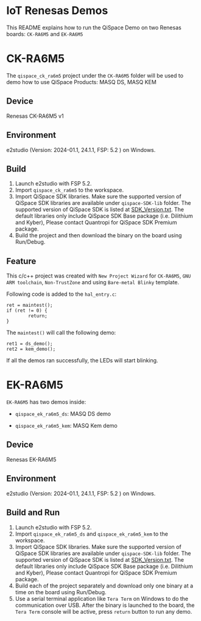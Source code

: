 # IoT Renesas Demos

This README explains how to run the QiSpace Demo on two Renesas boards: `CK-RA6M5` and `EK-RA6M5`

# CK-RA6M5
The `qispace_ck_ra6m5` project under the `CK-RA6M5` folder will be used to demo how to use QiSpace Products: MASQ DS, MASQ KEM

## Device

Renesas CK-RA6M5 v1

## Environment

e2studio (Version: 2024-01.1, 24.1.1, FSP: 5.2 ) on Windows.

## Build
1. Launch e2studio with FSP 5.2.
2. Import `qispace_ck_ra6m5` to the workspace.
3. Import QiSpace SDK libraries. Make sure the supported version of QiSpace SDK libraries are available under `qispace-SDK-lib` folder. The supported version of QiSpace SDK is listed at [SDK_Version.txt](SDK_Version.txt).
The default libraries only include QiSpace SDK Base package (i.e. Dilithium and Kyber), Please contact Quantropi for QiSpace SDK Premium package.
4. Build the project and then download the binary on the board using Run/Debug.

## Feature
This c/c++ project was created with `New Project Wizard` for `CK-RA6M5`, `GNU ARM toolchain`, `Non-TrustZone` and using `Bare-metal Blinky` template.

Following code is added to the `hal_entry.c`:
```
ret = maintest();
if (ret != 0) {
        return;
}
```

The `maintest()` will call the following demo:
```
ret1 = ds_demo();
ret2 = kem_demo();
```

If all the demos ran successfully, the LEDs will start blinking.

# EK-RA6M5

`EK-RA6M5` has two demos inside:

- `qispace_ek_ra6m5_ds`: MASQ DS demo

- `qispace_ek_ra6m5_kem`: MASQ Kem demo

## Device
Renesas EK-RA6M5

## Environment
e2studio (Version: 2024-01.1, 24.1.1, FSP: 5.2 ) on Windows.

## Build and Run
1. Launch e2studio with FSP 5.2.
2. Import `qispace_ek_ra6m5_ds` and `qispace_ek_ra6m5_kem` to the workspace.
3. Import QiSpace SDK libraries. Make sure the supported version of QiSpace SDK libraries are available under `qispace-SDK-lib` folder. The supported version of QiSpace SDK is listed at [SDK_Version.txt](SDK_Version.txt). The default libraries only include QiSpace SDK Base package (i.e. Dilithium and Kyber), Please contact Quantropi for QiSpace SDK Premium package.
4. Build each of the project separately and download only one binary at a time on the board using Run/Debug.
5. Use a serial terminal application like `Tera Term` on Windows to do the communication over USB. After the binary is launched to the board, the `Tera Term` console will be active, press `return` button to run any demo.